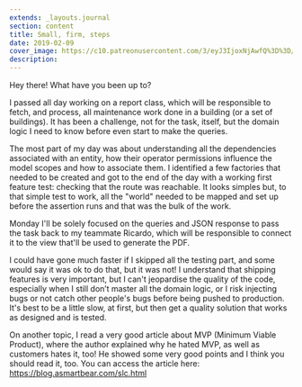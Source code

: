 ```yaml
---
extends: _layouts.journal
section: content
title: Small, firm, steps
date: 2019-02-09
cover_image: https://c10.patreonusercontent.com/3/eyJ3IjoxNjAwfQ%3D%3D/patreon-media/p/post/24567847/1282baee17874af6a1375453c2ee24c3/7?token-time=1552176000&token-hash=QSd3ZTg3NuNxnubtJidaolIsuBFucoIyFFkCvNrwLOQ%3D
description: 
---
```


Hey there! What have you been up to?

I passed all day working on a report class, which will be responsible to fetch, and process, all maintenance work done in a building (or a set of buildings). It has been a challenge, not for the task, itself, but the domain logic I need to know before even start to make the queries. 

The most part of my day was about understanding all the dependencies associated with an entity, how their operator permissions influence the model scopes and how to associate them. I identified a few factories that needed to be created and got to the end of the day with a working first feature test: checking that the route was reachable. It looks simples but, to that simple test to work, all the "world" needed to be mapped and set up before the assertion runs and that was the bulk of the work.

Monday I'll be solely focused on the queries and JSON response to pass the task back to my teammate Ricardo, which will be responsible to connect it to the view that'll be used to generate the PDF.

I could have gone much faster if I skipped all the testing part, and some would say it was ok to do that, but it was not! I understand that shipping features is very important, but I can't jeopardise the quality of the code, especially when I still don’t master all the domain logic, or I risk injecting bugs or not catch other people's bugs before being pushed to production. It's best to be a little slow, at first, but then get a quality solution that works as designed and is tested.

On another topic, I read a very good article about MVP (Minimum Viable Product), where the author explained why he hated MVP, as well as customers hates it, too! He showed some very good points and I think you should read it, too. You can access the article here: https://blog.asmartbear.com/slc.html